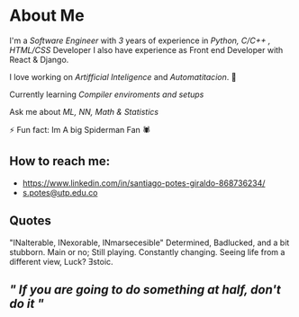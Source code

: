 # About Me
I'm a *Software Engineer* with *3* years of experience in *Python, C/C++ , HTML/CSS* Developer I also have experience as Front end Developer with React & Django.

I love working on *Artifficial Inteligence* and *Automatitacion*. :robot:

Currently learning *Compiler enviroments and setups*

Ask me about *ML, NN, Math & Statistics*

:zap: Fun fact: Im A big Spiderman Fan :spider: 

## How to reach me: 

* https://www.linkedin.com/in/santiago-potes-giraldo-868736234/
* s.potes@utp.edu.co

## Quotes 

"INalterable, INexorable, INmarsecesible"
Determined, Badlucked, and a bit stubborn.
Main or no; Still playing. Constantly changing.
Seeing life from a different view, Luck? Ǝstoic.

###
## *" If you are going to do something at half, don't do it "*
